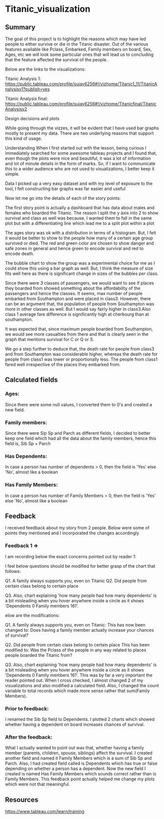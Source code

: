 # Titanic_visualization
## Summary

The goal of this project is to highlight the reasons which may have led people to either survive or die in the Titanic disaster. Out of the various features available like Pclass, Embarked, Family members on board, Sex, Ages, etc we will look some particular ones that will lead us to concluding that the feature affected the survival of the people.

Below are the links to the visualizations: 

Titanic Analysis 1: https://public.tableau.com/profile/sujay6256#!/vizhome/Titanic1_11/TitanicAnalysisv1?publish=yes

Titanic Analysis final: https://public.tableau.com/profile/sujay6256#!/vizhome/Titanicfinal/TitanicAnalysisv2

Design decisions and plots

While going through the vizzes, it will be evident that I have used bar graphs mostly to present my data. There are two underlying reasons that support this kind of usage.

Understanding When I first started out with the lesson, being curious I immediately searched for some awesome tableau projects and I found that, even though the plots were nice and beautiful, it was a lot of information and lot of minute details in the form of marks. So, if I want to communicate this to a wider audience who are not used to visualizations, I better keep it simple.

Data I picked up a very easy dataset and with my level of exposure to the tool, I felt constructing bar graphs was far easier and useful

Now let me go into the details of each of the story points:

The first story point is actually a dashboard that has data about males and females who boarded the Titanic. The reason I split the y axis into 2 to show survival and class as well was because, I wanted them to fall in the same plot but with a differentiating line which lead me to a split plot within a plot

The ages story was ok with a distribution in terms of a histogram. But, I felt it would be better to show to the people how many of a certain age group survived or died. The red and green color are chosen to show danger and safe zones in general and hence green to encode survival and red to encode death.

The bubble chart to show the group was a experimental choice for me as I could show this using a bar graph as well. But, I think the measure of size fits well here as there is significant change in sizes of the bubbles per class.

Since there were 3 classes of passengers, we would want to see if places they boarded from showed something about the affordability of the passengers and hence the classes. It seems, max number of people embarked from Southampton and were placed in class3. However, there can be an argument that, the population of people from Southampton was more in other classes as well. But I would say fairly higher in class3.Also class 1 average fare difference is significantly high at cherbourg than at southampton.

It was expected that, since maximum people boarded from Southampton, we would see more casualties from there and that is clearly seen in the graph that mentions survival for C or Q or S.

We go a step further to deduce that, the death rate for people from class3 and from Southampton was considerable higher, whereas the death rate for people from class1 was lower or proportionally less. The people from class1 fared well irrespective of the places they embarked from.

## Calculated fields

### Ages: 
Since there were some null values, I converted them to 0's and created a new field.
### Family members: 
Since there were Sip Sp and Parch as different fields, I decided to better keep one field which had all the data about the family members, hence this field is, Sib Sp + Parch
### Has Dependents:
In case a person has number of dependents > 0, then the field is 'Yes' else 'No', almost like a boolean
### Has Family Members: 
In case a person has number of Family Members > 0, then the field is 'Yes' else 'No', almost like a boolean

## Feedback

I received feedback about my story from 2 people. Below were some of points they mentioned and I incorporated the changes accordingly

### Feedback 1 =>
I am recording below the exact concerns pointed out by reader 1:

I feel below questions should be modified for better grasp of the chart that follows:

Q1. A family always supports you, even on Titanic
Q2. Did people from certain class belong to certain place

Q3. Also, chart explaining 'how many people had how many dependents' is a bit misleading when you hover anywhere inside a circle as it shows 'Dependents 0 Family members 161'.

elow are the modifications:

Q1. A family always supports you, even on Titanic: This has now been changed to: Does having a family member actually increase your chances of survival?

Q2. Did people from certain class belong to certain place This has been modified to: Was the Pclass of the people in any way related to places people boarded the Titanic from?

Q3. Also, chart explaining 'how many people had how many dependents' is a bit misleading when you hover anywhere inside a circle as it shows 'Dependents 0 Family members 161'. This was by far a very important the reader pointed out. When I cross checked, I almost changed 2 of my visualizations and also modified a calculated field. Also, I changed the count variable to total records which made more sense rather that sum(Family Members).

### Prior to feedback: 
I renamed the Sib Sp field to Dependents. I plotted 2 charts which showed whether having a dependent on board increases chances of survival.

### After the feedback: 
What I actually wanted to point out was that, whether having a family member (parents, children, spouse, siblings) affect the survival. I created another field and named it Family Members which is a sum of Sib Sp and Parch. Also, I had created field called is Dependents which has true or false depending on whether a person has a dependent. Now the new field I created is named Has Family Members which sounds correct rather than is Family Members. This feedback point actually helped me change my plots which were not that meaningful.

## Resources

https://www.tableau.com/learn/training
